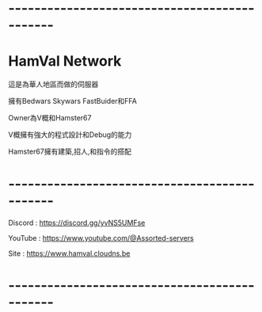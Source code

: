 # ---------------------------------------------
# HamVal Network
這是為華人地區而做的伺服器

擁有Bedwars Skywars FastBuider和FFA

Owner為V概和Hamster67

V概擁有強大的程式設計和Debug的能力

Hamster67擁有建築,招人,和指令的搭配
# ---------------------------------------------
Discord : https://discord.gg/yvNS5UMFse

YouTube : https://www.youtube.com/@Assorted-servers

Site : https://www.hamval.cloudns.be
# ---------------------------------------------
